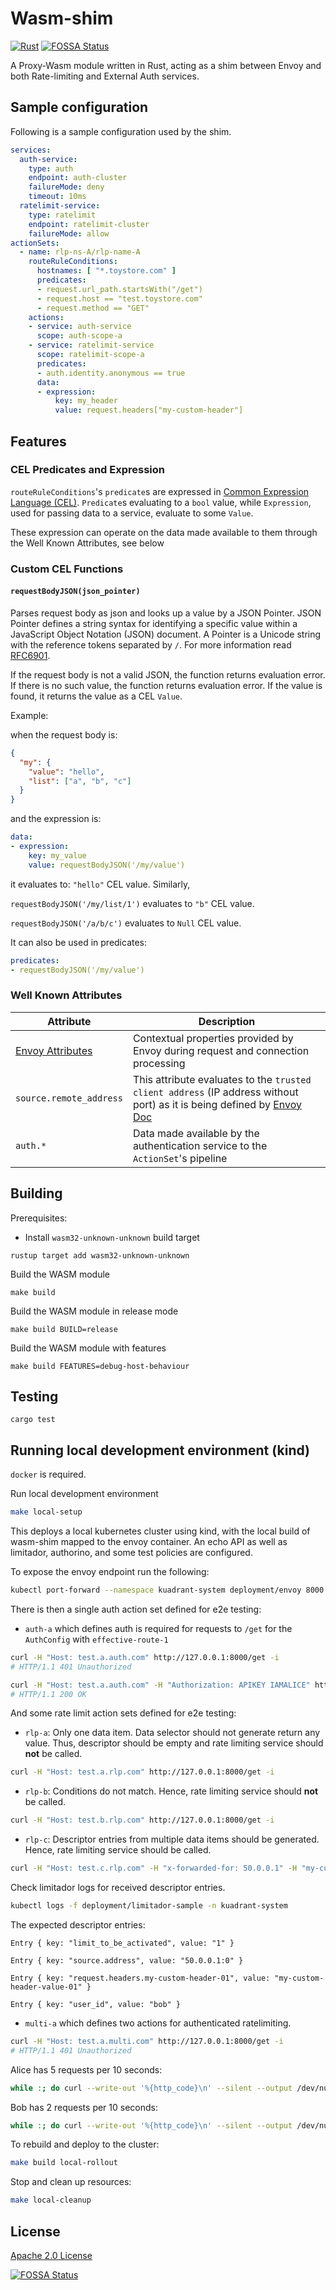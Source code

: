 # Wasm-shim

[![Rust](https://github.com/Kuadrant/wasm-shim/actions/workflows/rust.yaml/badge.svg)](https://github.com/Kuadrant/wasm-shim/actions/workflows/rust.yaml)
[![FOSSA Status](https://app.fossa.com/api/projects/custom%2B162%2Fgit%2Bgithub.com%2FKuadrant%2Fwasm-shim.svg?type=shield&issueType=license)](https://app.fossa.com/projects/custom%2B162%2Fgit%2Bgithub.com%2FKuadrant%2Fwasm-shim?ref=badge_shield&issueType=license)

A Proxy-Wasm module written in Rust, acting as a shim between Envoy and both Rate-limiting and External Auth services.

## Sample configuration

Following is a sample configuration used by the shim.

```yaml
services:
  auth-service:
    type: auth
    endpoint: auth-cluster
    failureMode: deny
    timeout: 10ms
  ratelimit-service:
    type: ratelimit
    endpoint: ratelimit-cluster
    failureMode: allow
actionSets:
  - name: rlp-ns-A/rlp-name-A
    routeRuleConditions:
      hostnames: [ "*.toystore.com" ]
      predicates:
      - request.url_path.startsWith("/get")
      - request.host == "test.toystore.com"
      - request.method == "GET"
    actions:
    - service: auth-service
      scope: auth-scope-a
    - service: ratelimit-service
      scope: ratelimit-scope-a
      predicates:
      - auth.identity.anonymous == true
      data:
      - expression:
          key: my_header
          value: request.headers["my-custom-header"]
```

## Features

### CEL Predicates and Expression

`routeRuleConditions`'s `predicate`s are expressed in [Common Expression Language (CEL)](https://cel.dev). `Predicate`s
evaluating to a `bool` value, while `Expression`, used for passing data to a service, evaluate to some `Value`.

These expression can operate on the data made available to them through the Well Known Attributes, see below

### Custom CEL Functions

#### `requestBodyJSON(json_pointer)`

Parses request body as json and looks up a value by a JSON Pointer.
JSON Pointer defines a string syntax for identifying a specific value within a JavaScript Object Notation (JSON) document.
A Pointer is a Unicode string with the reference tokens separated by `/`.
For more information read [RFC6901](https://datatracker.ietf.org/doc/html/rfc6901).

If the request body is not a valid JSON, the function returns evaluation error.
If there is no such value, the function returns evaluation error.
If the value is found, it returns the value as a CEL `Value`.

Example:

when the request body is:

```json
{
  "my": {
    "value": "hello",
    "list": ["a", "b", "c"]
  }
}
```
and the expression is:

```yaml
data:
- expression:
    key: my_value
    value: requestBodyJSON('/my/value')
```

it evaluates to: `"hello"` CEL value. Similarly,

`requestBodyJSON('/my/list/1')` evaluates to `"b"` CEL value.

`requestBodyJSON('/a/b/c')` evaluates to `Null` CEL value.


It can also be used in predicates:

```yaml
predicates:
- requestBodyJSON('/my/value')
```

### Well Known Attributes

| Attribute                                                                                               | Description                                                                                                                                                                                                                    |
|---------------------------------------------------------------------------------------------------------|--------------------------------------------------------------------------------------------------------------------------------------------------------------------------------------------------------------------------------|
| [Envoy Attributes](https://www.envoyproxy.io/docs/envoy/latest/intro/arch_overview/advanced/attributes) | Contextual properties provided by Envoy during request and connection processing                                                                                                                                               |
| `source.remote_address`                                                                                 | This attribute evaluates to the `trusted client address` (IP address without port) as it is being defined by [Envoy Doc](https://www.envoyproxy.io/docs/envoy/latest/configuration/http/http_conn_man/headers#x-forwarded-for) |
| `auth.*`                                                                                                | Data made available by the authentication service to the `ActionSet`'s pipeline                                                                                                                                                |

## Building

Prerequisites:

* Install `wasm32-unknown-unknown` build target

```
rustup target add wasm32-unknown-unknown
```

Build the WASM module

```
make build
```

Build the WASM module in release mode

```
make build BUILD=release
```

Build the WASM module with features

```
make build FEATURES=debug-host-behaviour
```

## Testing

```
cargo test
```

## Running local development environment (kind)

`docker` is required.

Run local development environment

```sh
make local-setup
```

This deploys a local kubernetes cluster using kind, with the local build of wasm-shim mapped to the envoy container. An
echo API as well as limitador, authorino, and some test policies are configured.

To expose the envoy endpoint run the following:

```sh
kubectl port-forward --namespace kuadrant-system deployment/envoy 8000:8000
```

There is then a single auth action set defined for e2e testing:

* `auth-a` which defines auth is required for requests to `/get` for the `AuthConfig` with `effective-route-1`

```sh
curl -H "Host: test.a.auth.com" http://127.0.0.1:8000/get -i
# HTTP/1.1 401 Unauthorized
```

```sh
curl -H "Host: test.a.auth.com" -H "Authorization: APIKEY IAMALICE" http://127.0.0.1:8000/get -i
# HTTP/1.1 200 OK
```

And some rate limit action sets defined for e2e testing:

* `rlp-a`: Only one data item. Data selector should not generate return any value. Thus, descriptor should be empty and
  rate limiting service should **not** be called.

```sh
curl -H "Host: test.a.rlp.com" http://127.0.0.1:8000/get -i
```

* `rlp-b`: Conditions do not match. Hence, rate limiting service should **not** be called.

```sh
curl -H "Host: test.b.rlp.com" http://127.0.0.1:8000/get -i
```

* `rlp-c`: Descriptor entries from multiple data items should be generated. Hence, rate limiting service should be called.

```sh
curl -H "Host: test.c.rlp.com" -H "x-forwarded-for: 50.0.0.1" -H "my-custom-header-01: my-custom-header-value-01" -H "x-dyn-user-id: bob" http://127.0.0.1:8000/get -i
```

Check limitador logs for received descriptor entries.

```sh
kubectl logs -f deployment/limitador-sample -n kuadrant-system
```

The expected descriptor entries:

```
Entry { key: "limit_to_be_activated", value: "1" }
```

```
Entry { key: "source.address", value: "50.0.0.1:0" }
```

```
Entry { key: "request.headers.my-custom-header-01", value: "my-custom-header-value-01" }
```

```
Entry { key: "user_id", value: "bob" }
```

* `multi-a` which defines two actions for authenticated ratelimiting.

```sh
curl -H "Host: test.a.multi.com" http://127.0.0.1:8000/get -i
# HTTP/1.1 401 Unauthorized
```

Alice has 5 requests per 10 seconds:
```sh
while :; do curl --write-out '%{http_code}\n' --silent --output /dev/null -H "Authorization: APIKEY IAMALICE" -H "Host: test.a.multi.com" http://127.0.0.1:8000/get | grep -E --color "\b(429)\b|$"; sleep 1; done
```

Bob has 2 requests per 10 seconds:
```sh
while :; do curl --write-out '%{http_code}\n' --silent --output /dev/null -H "Authorization: APIKEY IAMBOB" -H "Host: test.a.multi.com" http://127.0.0.1:8000/get | grep -E --color "\b(429)\b|$"; sleep 1; done
```

To rebuild and deploy to the cluster:

```sh
make build local-rollout
```

Stop and clean up resources:

```sh
make local-cleanup
```

## License

[Apache 2.0 License](LICENSE)

[![FOSSA Status](https://app.fossa.com/api/projects/custom%2B162%2Fgit%2Bgithub.com%2FKuadrant%2Fwasm-shim.svg?type=large&issueType=license)](https://app.fossa.com/projects/custom%2B162%2Fgit%2Bgithub.com%2FKuadrant%2Fwasm-shim?ref=badge_large&issueType=license)

